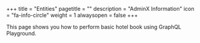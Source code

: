 +++
title = "Entities"
pagetitle = ""
description = "AdminX Information"
icon = "fa-info-circle"
weight = 1
alwaysopen = false
+++

This page shows you how to perform basic hotel book using GraphQL Playground.


